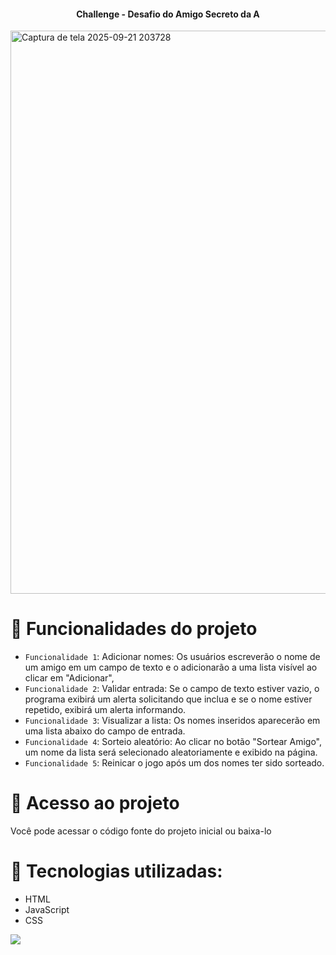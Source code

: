 <h4 align="CENTER"> 
Challenge - Desafio do Amigo Secreto da A
</h4>
<img width="1898" height="901" alt="Captura de tela 2025-09-21 203728" src="https://github.com/user-attachments/assets/8e0b6fd3-ee38-456c-a1a4-7d996a064c3c" />


# :hammer: Funcionalidades do projeto

- `Funcionalidade 1`: Adicionar nomes: Os usuários escreverão o nome de um amigo em um campo de texto e o adicionarão a uma lista visível ao clicar em "Adicionar",
- `Funcionalidade 2`: Validar entrada: Se o campo de texto estiver vazio, o programa exibirá um alerta solicitando que inclua e se o nome estiver repetido, exibirá um alerta informando.
- `Funcionalidade 3`: Visualizar a lista: Os nomes inseridos aparecerão em uma lista abaixo do campo de entrada.
- `Funcionalidade 4`: Sorteio aleatório: Ao clicar no botão "Sortear Amigo", um nome da lista será selecionado aleatoriamente e exibido na página.
- `Funcionalidade 5`: Reinicar o jogo após um dos nomes ter sido sorteado.


# 📁 Acesso ao projeto
Você pode acessar o código fonte do projeto inicial ou baixa-lo

# 📌 Tecnologias utilizadas:
* HTML
* JavaScript
* CSS

<p align="justificado"><img src="http://img.shields.io/static/v1?label=STATUS&message=%20CONCLUIDO&color=GREEN&style=for-the-badge"/></p>
